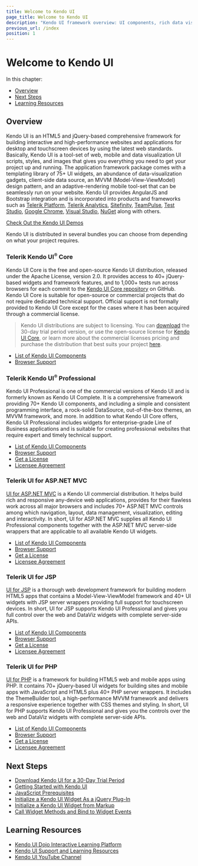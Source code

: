 ```yaml
---
title: Welcome to Kendo UI
page_title: Welcome to Kendo UI
description: "Kendo UI framework overview: UI components, rich data visualization framework, auto-adaptive mobile widgets and all tools for building rich web applications."
previous_url: /index
position: 1
---
```


# Welcome to Kendo UI

In this chapter:

*	[Overview](#overview)
*	[Next Steps](#next-steps)
*	[Learning Resources](#learning-resources)

## Overview

Kendo UI is an HTML5 and jQuery-based comprehensive framework for building interactive and high-performance websites and applications for desktop and touchscreen devices by using the latest web standards. Basically, Kendo UI is a tool-set of web, mobile and data visualization UI scripts, styles, and images that gives you everything you need to get your project up and running. The application framework package comes with a templating library of 75+ UI widgets, an abundance of data-visualization gadgets, client-side data source, an MVVM (Model-View-ViewModel) design pattern, and an adaptive-rendering mobile tool-set that can be seamlessly run on your website. Kendo UI provides AngularJS and Bootstrap integration and is incorporated into products and frameworks such as [Telerik Platform](http://www.telerik.com/platform#overview), [Telerik Analytics](http://www.telerik.com/analytics), [Sitefinity](http://www.sitefinity.com/), [TeamPulse](http://www.telerik.com/teampulse), [Test Studio](http://www.telerik.com/teststudio), [Google Chrome](https://chrome.google.com/webstore/detail/telerik-kendo-ui-chrome-i/npcmgpnfknjmndbbakdhchgibaajnlpe), [Visual Studio](https://visualstudiogallery.msdn.microsoft.com/65b78c2c-951e-43a8-bae7-f9039f59fb9b), [NuGet](https://www.nuget.org/packages/KendoUICore/) along with others.

[Check Out the Kendo UI Demos](http://demos.telerik.com/kendo-ui/)

Kendo UI is distributed in several bundles you can choose from depending on what your project requires.

### Telerik Kendo UI<sup>®</sup> Core

Kendo UI Core is the free and open-source Kendo UI distribution, released under the Apache License, version 2.0. It provides access to 40+ jQuery-based widgets and framework features, and to 1,000+ tests run across browsers for each commit to the [Kendo UI Core repository](https://github.com/telerik/kendo-ui-core) on GitHub. Kendo UI Core is suitable for open-source or commercial projects that do not require dedicated technical support. Official support is not formally provided to Kendo UI Core except for the cases where it has been acquired through a commercial license. 

> Kendo UI distributions are subject to licensing. You can [download](http://www.telerik.com/download/kendo-ui) the 30-day trial period version, or use the open-source license for [Kendo UI Core](https://github.com/telerik/kendo-ui-core), or learn more about the commercial licenses pricing and purchase the distribution that best suits your project [here](http://www.telerik.com/purchase/kendo-ui).   

* [List of Kendo UI Components](/intro/list-of-widgets)
* [Browser Support](/intro/browser-support)

### Telerik Kendo UI<sup>®</sup> Professional 

Kendo UI Professional is one of the commercial versions of Kendo UI and is formerly known as Kendo UI Complete. It is a comprehensive framework providing 70+ Kendo UI components, and including a simple and consistent programming interface, a rock-solid DataSource, out-of-the-box themes, an MVVM framework, and more. In addition to what Kendo UI Core offers, Kendo UI Professional includes widgets for enterprise-grade Line of Business applications and is suitable for creating professional websites that require expert and timely technical support. 

* [List of Kendo UI Components](/intro/list-of-widgets)
* [Browser Support](/intro/browser-support)
* [Get a License](http://www.telerik.com/purchase/kendo-ui)
* [Licensee Agreement](http://www.telerik.com/purchase/license-agreement/kendo-ui-professional)  

### Telerik UI for ASP.NET MVC

[UI for ASP.NET MVC](http://docs.telerik.com/kendo-ui/aspnet-mvc/introduction) is a Kendo UI commercial distribution. It helps build rich and responsive any-device web applications, provides for their flawless work across all major browsers and includes 70+ ASP.NET MVC controls among which navigation, layout, data management, visualization, editing and interactivity. In short, UI for ASP.NET MVC supplies all Kendo UI Professional components together with the ASP.NET MVC server-side wrappers that are applicable to all available Kendo UI widgets.

* [List of Kendo UI Components](/intro/list-of-widgets)
* [Browser Support](/intro/browser-support)
* [Get a License](http://www.telerik.com/purchase/aspnet-mvc)
* [Licensee Agreement](http://www.telerik.com/purchase/license-agreement/aspnet-mvc)

### Telerik UI for JSP

[UI for JSP](http://docs.telerik.com/kendo-ui/jsp/introduction) is a thorough web development framework for building modern HTML5 apps that contains a Model-View-ViewModel framework and 40+ UI widgets with JSP server wrappers providing full support for touchscreen devices. In short, UI for JSP supports Kendo UI Professional and gives you full control over the web and DataViz widgets with complete server-side APIs.

* [List of Kendo UI Components](/intro/list-of-widgets)
* [Browser Support](/intro/browser-support)
* [Get a License](http://www.telerik.com/purchase/jsp-ui)
* [Licensee Agreement](http://www.telerik.com/purchase/license-agreement/jsp-ui)

### Telerik UI for PHP

[UI for PHP](http://docs.telerik.com/kendo-ui/php/introduction) is a framework for building HTML5 web and mobile apps using PHP. It contains 70+ jQuery-based UI widgets for building sites and mobile apps with JavaScript and HTML5 plus 40+ PHP server wrappers. It includes the ThemeBuilder tool, a high-performance MVVM framework and delivers a responsive experience together with CSS themes and styling. In short, UI for PHP supports Kendo UI Professional and gives you the controls over the web and DataViz widgets with complete server-side APIs.

* [List of Kendo UI Components](/intro/list-of-widgets)
* [Browser Support](/intro/browser-support)
* [Get a License](http://www.telerik.com/purchase/php-ui)
* [Licensee Agreement](http://www.telerik.com/purchase/license-agreement/php-ui)

## Next Steps

* [Download Kendo UI for a 30-Day Trial Period](https://www.telerik.com/download-trial-file?pid=KENDOUICOMPLETE&lict=1)
* [Getting Started with Kendo UI](/intro/getting-started)
* [JavaScript Prerequisites](/intro/prerequisites)
* [Initialize a Kendo UI Widget As a jQuery Plug-In](/intro/jquery-initialization)
* [Initialize a Kendo UI Widget from Markup](/intro/markup)
* [Call Widget Methods and Bind to Widget Events](/intro/events-and-methods)

## Learning Resources

* [Kendo UI Dojo Interactive Learning Platform](http://dojo.telerik.com/)
* [Kendo UI Support and Learning Resources](http://www.telerik.com/support/kendo-ui)
* [Kendo UI YouTube Channel](https://www.youtube.com/user/kendouiTV)
